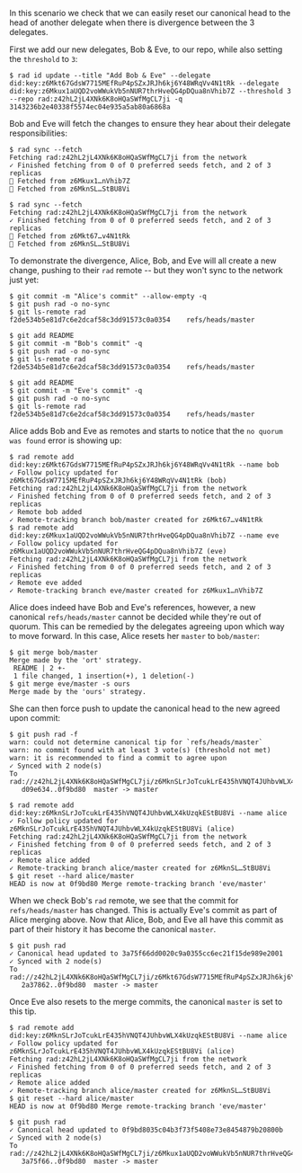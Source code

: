 In this scenario we check that we can easily reset our canonical head to the
head of another delegate when there is divergence between the 3 delegates.

First we add our new delegates, Bob & Eve, to our repo, while also setting the
`threshold` to `3`:

``` ~alice
$ rad id update --title "Add Bob & Eve" --delegate did:key:z6Mkt67GdsW7715MEfRuP4pSZxJRJh6kj6Y48WRqVv4N1tRk --delegate did:key:z6Mkux1aUQD2voWWukVb5nNUR7thrHveQG4pDQua8nVhib7Z --threshold 3 --repo rad:z42hL2jL4XNk6K8oHQaSWfMgCL7ji -q
3143236b2e40338f5574ec04e935a5ab80a6868a
```

Bob and Eve will fetch the changes to ensure they hear about their delegate
responsibilities:

``` ~bob
$ rad sync --fetch
Fetching rad:z42hL2jL4XNk6K8oHQaSWfMgCL7ji from the network
✓ Finished fetching from 0 of 0 preferred seeds fetch, and 2 of 3 replicas
🌱 Fetched from z6Mkux1…nVhib7Z
🌱 Fetched from z6MknSL…StBU8Vi
```

``` ~eve
$ rad sync --fetch
Fetching rad:z42hL2jL4XNk6K8oHQaSWfMgCL7ji from the network
✓ Finished fetching from 0 of 0 preferred seeds fetch, and 2 of 3 replicas
🌱 Fetched from z6Mkt67…v4N1tRk
🌱 Fetched from z6MknSL…StBU8Vi
```

To demonstrate the divergence, Alice, Bob, and Eve will all create a new change,
pushing to their `rad` remote -- but they won't sync to the network just yet:

``` ~alice
$ git commit -m "Alice's commit" --allow-empty -q
$ git push rad -o no-sync
$ git ls-remote rad
f2de534b5e81d7c6e2dcaf58c3dd91573c0a0354	refs/heads/master
```

``` ~bob
$ git add README
$ git commit -m "Bob's commit" -q
$ git push rad -o no-sync
$ git ls-remote rad
f2de534b5e81d7c6e2dcaf58c3dd91573c0a0354	refs/heads/master
```

``` ~eve
$ git add README
$ git commit -m "Eve's commit" -q
$ git push rad -o no-sync
$ git ls-remote rad
f2de534b5e81d7c6e2dcaf58c3dd91573c0a0354	refs/heads/master
```

Alice adds Bob and Eve as remotes and starts to notice that the `no quorum was
found` error is showing up:

``` ~alice
$ rad remote add did:key:z6Mkt67GdsW7715MEfRuP4pSZxJRJh6kj6Y48WRqVv4N1tRk --name bob
✓ Follow policy updated for z6Mkt67GdsW7715MEfRuP4pSZxJRJh6kj6Y48WRqVv4N1tRk (bob)
Fetching rad:z42hL2jL4XNk6K8oHQaSWfMgCL7ji from the network
✓ Finished fetching from 0 of 0 preferred seeds fetch, and 2 of 3 replicas
✓ Remote bob added
✓ Remote-tracking branch bob/master created for z6Mkt67…v4N1tRk
$ rad remote add did:key:z6Mkux1aUQD2voWWukVb5nNUR7thrHveQG4pDQua8nVhib7Z --name eve
✓ Follow policy updated for z6Mkux1aUQD2voWWukVb5nNUR7thrHveQG4pDQua8nVhib7Z (eve)
Fetching rad:z42hL2jL4XNk6K8oHQaSWfMgCL7ji from the network
✓ Finished fetching from 0 of 0 preferred seeds fetch, and 2 of 3 replicas
✓ Remote eve added
✓ Remote-tracking branch eve/master created for z6Mkux1…nVhib7Z
```

Alice does indeed have Bob and Eve's references, however, a new canonical
`refs/heads/master` cannot be decided while they're out of quorum. This can be
remedied by the delegates agreeing upon which way to move forward. In this case,
Alice resets her `master` to `bob/master`:

``` ~alice
$ git merge bob/master
Merge made by the 'ort' strategy.
 README | 2 +-
 1 file changed, 1 insertion(+), 1 deletion(-)
$ git merge eve/master -s ours
Merge made by the 'ours' strategy.
```

She can then force push to update the canonical head to the new agreed upon
commit:

``` ~alice (stderr)
$ git push rad -f
warn: could not determine canonical tip for `refs/heads/master`
warn: no commit found with at least 3 vote(s) (threshold not met)
warn: it is recommended to find a commit to agree upon
✓ Synced with 2 node(s)
To rad://z42hL2jL4XNk6K8oHQaSWfMgCL7ji/z6MknSLrJoTcukLrE435hVNQT4JUhbvWLX4kUzqkEStBU8Vi
   d09e634..0f9bd80  master -> master
```

``` ~bob
$ rad remote add did:key:z6MknSLrJoTcukLrE435hVNQT4JUhbvWLX4kUzqkEStBU8Vi --name alice
✓ Follow policy updated for z6MknSLrJoTcukLrE435hVNQT4JUhbvWLX4kUzqkEStBU8Vi (alice)
Fetching rad:z42hL2jL4XNk6K8oHQaSWfMgCL7ji from the network
✓ Finished fetching from 0 of 0 preferred seeds fetch, and 2 of 3 replicas
✓ Remote alice added
✓ Remote-tracking branch alice/master created for z6MknSL…StBU8Vi
$ git reset --hard alice/master
HEAD is now at 0f9bd80 Merge remote-tracking branch 'eve/master'
```

When we check Bob's `rad` remote, we see that the commit for `refs/heads/master`
has changed. This is actually Eve's commit as part of Alice merging above. Now
that Alice, Bob, and Eve all have this commit as part of their history it has
become the canonical `master`.

``` ~bob (stderr)
$ git push rad
✓ Canonical head updated to 3a75f66dd0020c9a0355cc6ec21f15de989e2001
✓ Synced with 2 node(s)
To rad://z42hL2jL4XNk6K8oHQaSWfMgCL7ji/z6Mkt67GdsW7715MEfRuP4pSZxJRJh6kj6Y48WRqVv4N1tRk
   2a37862..0f9bd80  master -> master
```

Once Eve also resets to the merge commits, the canonical `master` is set to this tip.

``` ~eve
$ rad remote add did:key:z6MknSLrJoTcukLrE435hVNQT4JUhbvWLX4kUzqkEStBU8Vi --name alice
✓ Follow policy updated for z6MknSLrJoTcukLrE435hVNQT4JUhbvWLX4kUzqkEStBU8Vi (alice)
Fetching rad:z42hL2jL4XNk6K8oHQaSWfMgCL7ji from the network
✓ Finished fetching from 0 of 0 preferred seeds fetch, and 2 of 3 replicas
✓ Remote alice added
✓ Remote-tracking branch alice/master created for z6MknSL…StBU8Vi
$ git reset --hard alice/master
HEAD is now at 0f9bd80 Merge remote-tracking branch 'eve/master'
```

``` ~eve (stderr)
$ git push rad
✓ Canonical head updated to 0f9bd8035c04b3f73f5408e73e8454879b20800b
✓ Synced with 2 node(s)
To rad://z42hL2jL4XNk6K8oHQaSWfMgCL7ji/z6Mkux1aUQD2voWWukVb5nNUR7thrHveQG4pDQua8nVhib7Z
   3a75f66..0f9bd80  master -> master
```

